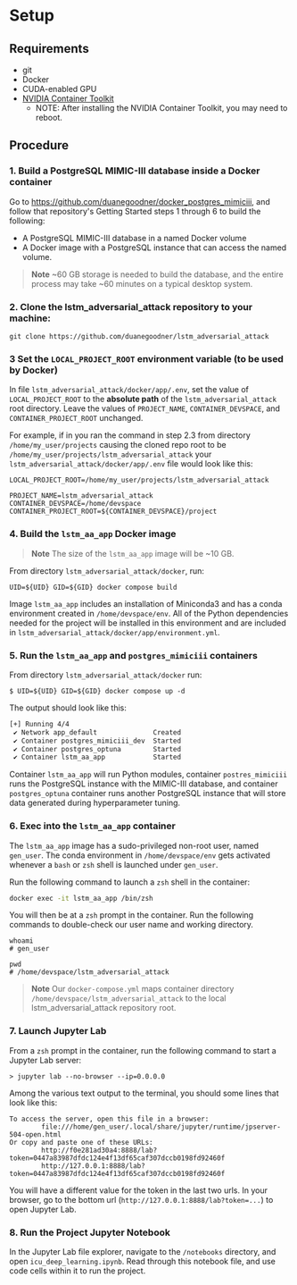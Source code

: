 # Setup

## Requirements

* git
* Docker
* CUDA-enabled GPU
* [NVIDIA Container Toolkit](https://docs.nvidia.com/datacenter/cloud-native/container-toolkit/overview.html#installation-guide)
  * NOTE: After installing the NVIDIA Container Toolkit, you may need to reboot.



## Procedure

### 1.  Build a PostgreSQL MIMIC-III database inside a Docker container

Go to https://github.com/duanegoodner/docker_postgres_mimiciii, and follow that repository's Getting Started steps 1 through 6 to build the following:
- A PostgreSQL MIMIC-III database in a named Docker volume
- A Docker image with a PostgreSQL instance that can access the named volume.

> **Note**  ~60 GB storage is needed to build the database, and the entire process may take ~60 minutes on a typical desktop system.

### 2. Clone the lstm_adversarial_attack repository to your machine:

```shell
git clone https://github.com/duanegoodner/lstm_adversarial_attack
```


### 3 Set the `LOCAL_PROJECT_ROOT` environment variable (to be used by Docker)

In file `lstm_adversarial_attack/docker/app/.env`, set the value of `LOCAL_PROJECT_ROOT` to the **absolute path** of the `lstm_adversarial_attack` root directory. Leave the values of `PROJECT_NAME`, `CONTAINER_DEVSPACE`, and `CONTAINER_PROJECT_ROOT` unchanged.

For example, if in you ran the command in step 2.3 from directory `/home/my_user/projects` causing the cloned repo root to be `/home/my_user/projects/lstm_adversarial_attack`  your `lstm_adversarial_attack/docker/app/.env` file would look like this:

```shell
LOCAL_PROJECT_ROOT=/home/my_user/projects/lstm_adversarial_attack

PROJECT_NAME=lstm_adversarial_attack
CONTAINER_DEVSPACE=/home/devspace
CONTAINER_PROJECT_ROOT=${CONTAINER_DEVSPACE}/project
```


### 4. Build the `lstm_aa_app` Docker image

> **Note** The size of the `lstm_aa_app` image will be ~10 GB.

From directory `lstm_adversarial_attack/docker`, run:

```shell
UID=${UID} GID=${GID} docker compose build
```
Image `lstm_aa_app` includes an installation of Miniconda3 and has a conda environment created in `/home/devspace/env`. All of the Python dependencies needed for the project will be installed in this environment and are included in `lstm_adversarial_attack/docker/app/environment.yml`. 

### 5. Run the `lstm_aa_app` and `postgres_mimiciii` containers

From directory `lstm_adversarial_attack/docker` run:

```shell
$ UID=${UID} GID=${GID} docker compose up -d
```
The output should look like this:

```bash
[+] Running 4/4
 ✔ Network app_default              Created                                                                                                  0.2s 
 ✔ Container postgres_mimiciii_dev  Started                                                                                                  0.7s 
 ✔ Container postgres_optuna        Started                                                                                                  0.7s 
 ✔ Container lstm_aa_app            Started 
```

Container `lstm_aa_app` will run Python modules, container `postres_mimiciii` runs the PostgreSQL instance with the MIMIC-III database, and container `postgres_optuna` container runs another PostgreSQL instance that will store data generated during hyperparameter tuning.


### 6. Exec into the `lstm_aa_app` container

The `lstm_aa_app` image has a sudo-privileged non-root user,  named `gen_user`.  The conda environment in `/home/devspace/env` gets activated whenever a `bash` or `zsh` shell is launched under `gen_user`.

Run the following command to launch a `zsh` shell in the container:

```bash 
docker exec -it lstm_aa_app /bin/zsh
```

You will then be at a `zsh` prompt in the container. Run the following commands to double-check our user name and working directory.

```shell
whoami
# gen_user

pwd
# /home/devspace/lstm_adversarial_attack
```
> **Note** Our `docker-compose.yml` maps container directory `/home/devspace/lstm_adversarial_attack` to the local lstm_adversarial_attack repository root.


### 7. Launch Jupyter Lab

From a `zsh` prompt in the container, run the following command to start a Jupyter Lab server:

```
> jupyter lab --no-browser --ip=0.0.0.0
```

Among the various text output to the terminal, you should some lines that look like this:

```
To access the server, open this file in a browser:
        file:///home/gen_user/.local/share/jupyter/runtime/jpserver-504-open.html
Or copy and paste one of these URLs:
        http://f0e281ad30a4:8888/lab?token=0447a83987dfdc124e4f13df65caf307dccb0198fd92460f
        http://127.0.0.1:8888/lab?token=0447a83987dfdc124e4f13df65caf307dccb0198fd92460f
```

You will have a different value for the token in the last two urls. In your browser, go to the bottom url (`http://127.0.0.1:8888/lab?token=...`) to open Jupyter Lab.



### 8. Run the Project Jupyter Notebook

In the Jupyter Lab file explorer, navigate to the `/notebooks` directory, and open `icu_deep_learning.ipynb`. Read through this notebook file, and use code cells within it to run the project.
